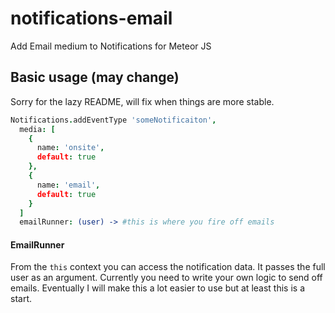 notifications-email
===================

Add Email medium to Notifications for Meteor JS

## Basic usage (may change)

Sorry for the lazy README, will fix when things are more stable.

```coffee
Notifications.addEventType 'someNotificaiton',
  media: [
    {
      name: 'onsite',
      default: true
    },
    {
      name: 'email',
      default: true
    }
  ]
  emailRunner: (user) -> #this is where you fire off emails
```

#### EmailRunner

From the `this` context you can access the notification data. It passes the full user as an argument. Currently you need to write your own logic to send off emails. Eventually I will make this a lot easier to use but at least this is a start.

